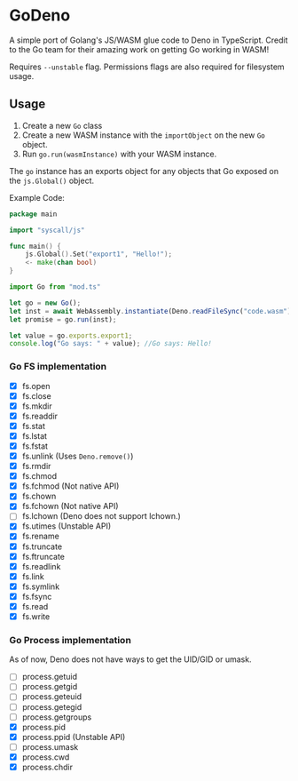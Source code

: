 # GoDeno
A simple port of Golang's JS/WASM glue code to Deno in TypeScript.
Credit to the Go team for their amazing work on getting Go working in WASM!

Requires `--unstable` flag. Permissions flags are also required for filesystem usage.

## Usage
1. Create a new `Go` class
2. Create a new WASM instance with the `importObject` on the new `Go` object.
3. Run `go.run(wasmInstance)` with your WASM instance.

The `go` instance has an exports object for any objects that Go exposed on the `js.Global()` object.

Example Code:

```go
package main

import "syscall/js"

func main() {
    js.Global().Set("export1", "Hello!");
    <- make(chan bool)
}
```

```ts
import Go from "mod.ts"

let go = new Go();
let inst = await WebAssembly.instantiate(Deno.readFileSync("code.wasm"), go.importObject);
let promise = go.run(inst);

let value = go.exports.export1;
console.log("Go says: " + value); //Go says: Hello!
```

### Go FS implementation
- [x] fs.open      
- [x] fs.close     
- [x] fs.mkdir     
- [x] fs.readdir   
- [x] fs.stat      
- [x] fs.lstat     
- [x] fs.fstat
- [x] fs.unlink     (Uses `Deno.remove()`)
- [x] fs.rmdir     
- [x] fs.chmod     
- [x] fs.fchmod     (Not native API)
- [x] fs.chown     
- [x] fs.fchown     (Not native API)
- [ ] fs.lchown     (Deno does not support lchown.)
- [x] fs.utimes     (Unstable API)
- [x] fs.rename    
- [x] fs.truncate  
- [x] fs.ftruncate 
- [x] fs.readlink  
- [x] fs.link
- [x] fs.symlink
- [x] fs.fsync     
- [x] fs.read
- [x] fs.write

### Go Process implementation
As of now, Deno does not have ways to get the UID/GID or umask.
- [ ] process.getuid
- [ ] process.getgid
- [ ] process.geteuid
- [ ] process.getegid
- [ ] process.getgroups
- [x] process.pid
- [x] process.ppid       (Unstable API)
- [ ] process.umask
- [x] process.cwd
- [x] process.chdir
